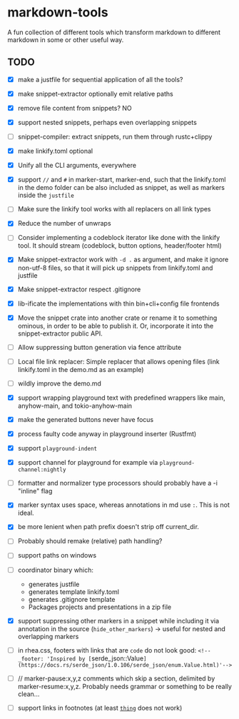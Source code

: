 # markdown-tools

A fun collection of different tools which transform markdown to different markdown in some or other useful way.

## TODO

- [x] make a justfile for sequential application of all the tools?

- [x] make snippet-extractor optionally emit relative paths

- [x] remove file content from snippets? NO

- [x] support nested snippets, perhaps even overlapping snippets

- [ ] snippet-compiler: extract snippets, run them through rustc+clippy

- [x] make linkify.toml optional

- [x] Unify all the CLI arguments, everywhere

- [x] support `//` and `#` in marker-start, marker-end, such that the linkify.toml in the demo folder can be also included as snippet, as well as markers inside the `justfile`

- [ ] Make sure the linkify tool works with all replacers on all link types

- [x] Reduce the number of unwraps

- [ ] Consider implementing a codeblock iterator like done with the linkify tool. It should stream (codeblock, button options, header/footer html)

- [x] Make snippet-extractor work with `-d .` as argument, and make it ignore non-utf-8 files, so that it will pick up snippets from linkify.toml and justfile

- [x] Make snippet-extractor respect .gitignore

- [x] lib-ificate the implementations with thin bin+cli+config file frontends

- [x] Move the snippet crate into another crate or rename it to something ominous, in order to be able to publish it. Or, incorporate it into the snippet-extractor public API.

- [ ] Allow suppressing button generation via fence attribute

- [ ] Local file link replacer: Simple replacer that allows opening files (link linkify.toml in the demo.md as an example)

- [ ] wildly improve the demo.md

- [x] support wrapping playground text with predefined wrappers like main, anyhow-main, and tokio-anyhow-main

- [x] make the generated buttons never have focus

- [x] process faulty code anyway in playground inserter (Rustfmt)

- [x] support `playground-indent`

- [x] support channel for playground for example via `playground-channel:nightly`

- [ ] formatter and normalizer type processors should probably have a -i "inline" flag

- [x] marker syntax uses space, whereas annotations in md use `:`. This is not ideal.

- [x] be more lenient when path prefix doesn't strip off current_dir.

- [ ] Probably should remake (relative) path handling?

- [ ] support paths on windows

- [ ] coordinator binary which:
  * generates justfile
  * generates template linkify.toml
  * generates .gitignore template
  * Packages projects and presentations in a zip file

- [x] support suppressing other markers in a snippet while including it via annotation in the source (`hide_other_markers`) -> useful for nested and overlapping markers

- [ ] in rhea.css, footers with links that are `code` do not look good: `<!-- _footer: 'Inspired by [`serde_json::Value`](https://docs.rs/serde_json/1.0.106/serde_json/enum.Value.html)'-->`

- [ ] // marker-pause:x,y,z comments which skip a section, delimited by marker-resume:x,y,z. Probably needs grammar or something to be really clean...

- [ ] support links in footnotes (at least [`thing`](rust:std::thing) does not work)